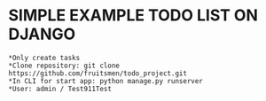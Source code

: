 # SIMPLE EXAMPLE TODO LIST ON DJANGO
```*Only create tasks```  
```*Clone repository: git clone https://github.com/fruitsmen/todo_project.git```  
```*In CLI for start app: python manage.py runserver```  
```*User: admin / Test911Test```
